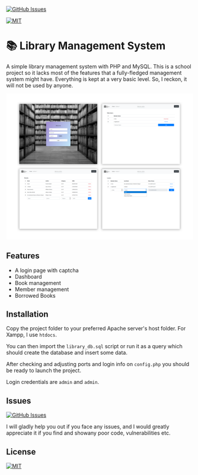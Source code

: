 [![GitHub Issues](https://img.shields.io/github/issues/ozencb/Library-Management-System.svg?style=flat&label=Issues&maxAge=2592000)](https://www.github.com/ozencb/Library-Management-System/issues)

[![MIT](https://img.shields.io/cocoapods/l/AFNetworking.svg?style=style&label=License&maxAge=2592000)](../master/LICENSE)

# 📚 Library Management System

A simple library management system with PHP and MySQL.
This is a school project so it lacks most of the features that a fully-fledged management system might have. Everything is kept at a very basic level. So, I reckon, it will not be used by anyone.

![Screenshot](assets/images/Screenshot.png)

## Features
* A login page with captcha
* Dashboard
* Book management
* Member management
* Borrowed Books

## Installation

Copy the project folder to your preferred Apache server's host folder.
For Xampp, I use ```htdocs```.

You can then import the ```library_db.sql``` script or run it as a query which should create the database and insert some data. 

After checking and adjusting ports and login info on ```config.php``` you should be ready to launch the project.

Login credentials are ```admin``` and ```admin```.

## Issues
[![GitHub Issues](https://img.shields.io/github/issues/ozencb/Library-Management-System.svg?style=flat&label=Issues&maxAge=2592000)](https://www.github.com/ozencb/Library-Management-System/issues)

I will gladly help you out if you face any issues, and I would greatly appreciate it if you find and showany poor code, vulnerabilities etc.

## License
[![MIT](https://img.shields.io/cocoapods/l/AFNetworking.svg?style=style&label=License&maxAge=2592000)](../master/LICENSE)
